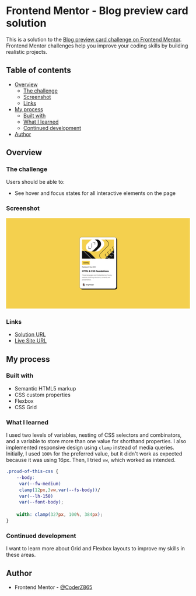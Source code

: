 # Frontend Mentor - Blog preview card solution

This is a solution to the [Blog preview card challenge on Frontend Mentor](https://www.frontendmentor.io/challenges/blog-preview-card-ckPaj01IcS). Frontend Mentor challenges help you improve your coding skills by building realistic projects. 

## Table of contents

- [Overview](#overview)
  - [The challenge](#the-challenge)
  - [Screenshot](#screenshot)
  - [Links](#links)
- [My process](#my-process)
  - [Built with](#built-with)
  - [What I learned](#what-i-learned)
  - [Continued development](#continued-development)
- [Author](#author)

## Overview

### The challenge

Users should be able to:

- See hover and focus states for all interactive elements on the page

### Screenshot

![Screenshot](./image.png)

### Links

- [Solution URL](https://github.com/CoderZ865/FM-blog-preview-card)
- [Live Site URL](https://coderz865.github.io/FM-blog-preview-card/)

## My process

### Built with

- Semantic HTML5 markup
- CSS custom properties
- Flexbox
- CSS Grid


### What I learned

I used two levels of variables, nesting of CSS selectors and combinators, and a variable to store more than one value for shorthand properties. I also implemented responsive design using `clamp` instead of media queries. Initially, I used `100%` for the preferred value, but it didn't work as expected because it was using 16px. Then, I tried `vw`, which worked as intended.

```css
.proud-of-this-css {
    --body:
     var(--fw-medium)
     clamp(12px,3vw,var(--fs-body))/
     var(--lh-150)
     var(--font-body);

    width: clamp(327px, 100%, 384px);
}
```

### Continued development

I want to learn more about Grid and Flexbox layouts to improve my skills in these areas.


## Author

- Frontend Mentor - [@CoderZ865](https://www.frontendmentor.io/profile/CoderZ865)

